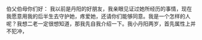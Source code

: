 
伯父伯母你们好：
我以前是丹阳的好朋友，我亲眼见证过她所经历的事情，现在我愿意用我的后半生去守护她，疼爱她，还请你们能够同意。我是一个怎样的人呢？我想二老一定很想知道，那我先自我介绍一下。我小丹阳两岁，首先属性上并不犯冲，